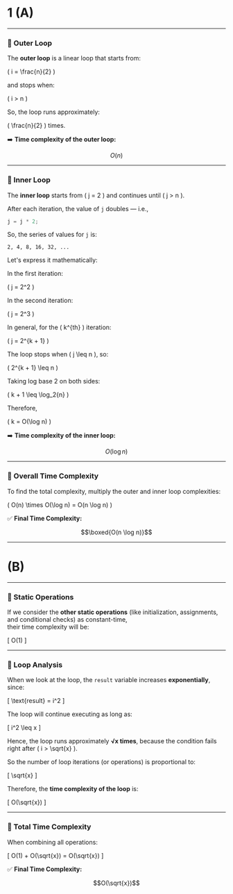 # 1 (A)

---

### 🔹 Outer Loop
The **outer loop** is a linear loop that starts from:

\( i = \frac{n}{2} \)

and stops when:

\( i > n \)

So, the loop runs approximately:

\( \frac{n}{2} \) times.

➡️ **Time complexity of the outer loop:**

```math
O(n)
```

---

### 🔹 Inner Loop
The **inner loop** starts from \( j = 2 \) and continues until \( j > n \).

After each iteration, the value of `j` doubles — i.e.,

```cpp
j = j * 2;
```

So, the series of values for `j` is:

```
2, 4, 8, 16, 32, ...
```

Let's express it mathematically:

In the first iteration:

\( j = 2^2 \)

In the second iteration:

\( j = 2^3 \)

In general, for the \( k^{th} \) iteration:

\( j = 2^{k + 1} \)

The loop stops when \( j \leq n \), so:

\( 2^{k + 1} \leq n \)

Taking log base 2 on both sides:

\( k + 1 \leq \log_2{n} \)

Therefore,

\( k = O(\log n) \)

➡️ **Time complexity of the inner loop:**

```math
O(\log n)
```

---

### 🔹 Overall Time Complexity
To find the total complexity, multiply the outer and inner loop complexities:

\( O(n) \times O(\log n) = O(n \log n) \)

✅ **Final Time Complexity:**

```math
\boxed{O(n \log n)}
```

---


# (B)

---

### 🔹 Static Operations
If we consider the **other static operations** (like initialization, assignments, and conditional checks) as constant-time,  
their time complexity will be:

\[
O(1)
\]

---

### 🔹 Loop Analysis
When we look at the loop, the `result` variable increases **exponentially**, since:

\[
\text{result} = i^2
\]

The loop will continue executing as long as:

\[
i^2 \leq x
\]

Hence, the loop runs approximately **√x times**, because the condition fails right after \( i > \sqrt{x} \).

So the number of loop iterations (or operations) is proportional to:

\[
\sqrt{x}
\]

Therefore, the **time complexity of the loop** is:

\[
O(\sqrt{x})
\]

---

### 🔹 Total Time Complexity

When combining all operations:

\[
O(1) + O(\sqrt{x}) = O(\sqrt{x})
\]

✅ **Final Time Complexity:**

```math
O(\sqrt{x})
```



